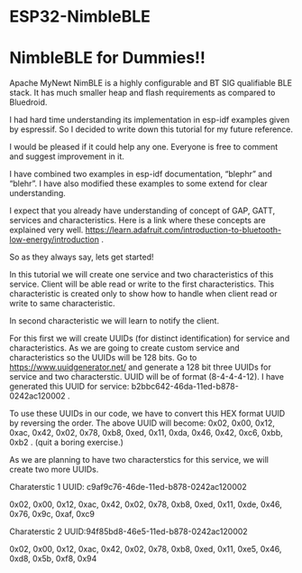 # ESP32-NimbleBLE
# NimbleBLE for Dummies!!
Apache MyNewt NimBLE is a highly configurable and BT SIG qualifiable BLE stack. It has much smaller heap and flash requirements as compared to Bluedroid.

I had hard time understanding its implementation in esp-idf examples given by espressif. So I decided to write down this tutorial for my future reference. 

I would be pleased if it could help any one. Everyone is free to comment and suggest improvement in it.

I have combined two examples in esp-idf documentation, “blephr” and “blehr”. I have also modified these examples to some extend for clear understanding.

I expect that you already have understanding of concept of GAP, GATT, services and characteristics. Here is a link where these concepts are explained very well. https://learn.adafruit.com/introduction-to-bluetooth-low-energy/introduction .

So as they always say, lets get started!

In this tutorial we will create one service and two characteristics of this service.
Client will be able read or write to the first characteristics. This characteristic is created only to show how to handle when client read or write to same characteristic.

In second characteristic we will learn to notify the client.

For this first we will create UUIDs (for distinct identification) for service and characteristics. As we are going to create custom service and characteristics so the UUIDs will be 128 bits.  Go to https://www.uuidgenerator.net/ and generate a 128 bit three UUIDs for service and two characterstic. UUID will be of format (8-4-4-4-12).
I have generated this UUID for service:  b2bbc642-46da-11ed-b878-0242ac120002 .


To use these UUIDs in our code, we have to convert this HEX format UUID  by reversing the order. The above UUID will become:
 0x02, 0x00, 0x12, 0xac, 0x42, 0x02, 0x78, 0xb8, 0xed, 0x11, 0xda, 0x46, 0x42, 0xc6, 0xbb, 0xb2 . (quit a boring exercise.)

 As we are planning to have two characterstics for this service, we will create two more UUIDs.

 Charaterstic 1 UUID: c9af9c76-46de-11ed-b878-0242ac120002

 0x02, 0x00, 0x12, 0xac, 0x42, 0x02, 0x78, 0xb8, 0xed, 0x11, 0xde, 0x46, 0x76, 0x9c, 0xaf, 0xc9


 Charaterstic 2 UUID:94f85bd8-46e5-11ed-b878-0242ac120002

 0x02, 0x00, 0x12, 0xac, 0x42, 0x02, 0x78, 0xb8, 0xed, 0x11, 0xe5, 0x46, 0xd8, 0x5b, 0xf8, 0x94
